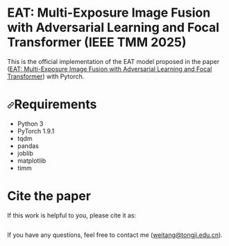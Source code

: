 # EAT: Multi-Exposure Image Fusion with Adversarial Learning and Focal Transformer (IEEE TMM 2025)

This is the official implementation of the EAT model proposed in the paper ([EAT: Multi-Exposure Image Fusion with Adversarial Learning and Focal Transformer](https://ieeexplore.ieee.org/document/10856743)) with Pytorch.

<h1 dir="auto"><a id="user-content-requirements" class="anchor" aria-hidden="true" href="#requirements"><svg class="octicon octicon-link" viewBox="0 0 16 16" version="1.1" width="16" height="16" aria-hidden="true"><path fill-rule="evenodd" d="M7.775 3.275a.75.75 0 001.06 1.06l1.25-1.25a2 2 0 112.83 2.83l-2.5 2.5a2 2 0 01-2.83 0 .75.75 0 00-1.06 1.06 3.5 3.5 0 004.95 0l2.5-2.5a3.5 3.5 0 00-4.95-4.95l-1.25 1.25zm-4.69 9.64a2 2 0 010-2.83l2.5-2.5a2 2 0 012.83 0 .75.75 0 001.06-1.06 3.5 3.5 0 00-4.95 0l-2.5 2.5a3.5 3.5 0 004.95 4.95l1.25-1.25a.75.75 0 00-1.06-1.06l-1.25 1.25a2 2 0 01-2.83 0z"></path></svg></a>Requirements</h1>
<ul dir="auto">
<li>Python 3</li>
<li>PyTorch 1.9.1</li>
<li>tqdm</li>
<li>pandas</li>
<li>joblib</li>
<li>matplotlib</li>
<li>timm</li>
</ul>


# Cite the paper
If this work is helpful to you, please cite it as:</p>
<div class="snippet-clipboard-content notranslate position-relative overflow-auto" data-snippet-clipboard-copy-content="@ARTICLE{Tang_2025_EAT,
  author={Tang, Wei and He, Fazhi},
  journal={IEEE Transactions on Multimedia}, 
  title={EAT: Multi-Exposure Image Fusion with Adversarial Learning and Focal Transformer}, 
  year={2025},
  volume={}, 
  number={},
  pages={5413-5428},
  doi={10.1109/TMM.2025.3535390}}"><pre class="notranslate"><code@ARTICLE{Tang_2025_EAT,
  author={Tang, Wei and He, Fazhi},
  journal={IEEE Transactions on Multimedia}, 
  title={EAT: Multi-Exposure Image Fusion with Adversarial Learning and Focal Transformer}, 
  year={2025},
  volume={}, 
  number={},
  pages={5413-5428},
  doi={10.1109/TMM.2025.3535390}}
</code></pre></div>

If you have any questions,  feel free to contact me (<a href="mailto:weitang@tongji.edu.cn">weitang@tongji.edu.cn</a>).
